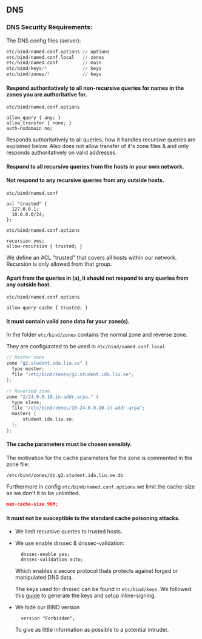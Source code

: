 ## DNS

### DNS Security Requirements:
The DNS config files (server):
```python
etc/bind/named.conf.options // options
etc/bind/named.conf.local   // zones
etc/bind/named.conf         // main
etc/bind/keys/*             // keys
etc/bind/zones/*            // keys

```

#### Respond authoritatively to all non-recursive queries for names in the zones you are authoritative for.
`etc/bind/named.conf.options`
```
allow_query { any; }
allow_transfer { none; }
auth-nxdomain no;
```
Responds authoritatively to all queries, how it handles recursive queries are
explained below. Also does not allow transfer of it's zone files & and only
responds authoritatively on valid addresses.

#### Respond to all recursive queries from the hosts in your own network.
#### Not respond to any recursive queries from any outside hosts.
`etc/bind/named.conf`
```
acl "trusted" {
  127.0.0.1;
  10.0.0.0/24;
};
```
`etc/bind/named.conf.options`
```
recursion yes;
allow-recursion { trusted; }
```
We define an ACL "trusted" that covers all hosts within our network.
Recursion is only allowed from that group. 

#### Apart from the queries in (a), it should not respond to any queries from any outside host.
`etc/bind/named.conf.options`
```
allow-query-cache { trusted; }
```

#### It must contain valid zone data for your zone(s).

In the folder `etc/bind/zones` contains the normal zone and reverse zone.

They are configurated to be used in `etc/bind/named.conf.local`
```cpp
// Master zone
zone "g2.student.ida.liu.se" {
  type master;
  file "/etc/bind/zones/g2.student.ida.liu.se";
};

// Reversed zone
zone "2/24.0.0.10.in-addr.arpa." {
  type slave;
  file "/etc/bind/zones/10-24.0.0.10.in-addr.arpa";
  masters {
      student.ida.liu.se;
  };
};
```
#### The cache parameters must be chosen sensibly.

The motivation for the cache parameters for the zone is commented in the zone file:

`/etc/bind/zones/db.g2.student.ida.liu.se.db`

Furthermore in config `etc/bind/named.conf.options` we limit the cache-size
as we don't it to be unlimited.
```json
max-cache-size 96M;
```

#### It must not be susceptible to the standard cache poisoning attacks.
* We limit recursive queries to trusted hosts.
* We use enable dnssec & dnssec-validation:
  ```
    dnssec-enable yes;
    dnssec-validation auto;
  ``` 
  Which enables a secure protocol thats protects against forged or manipulated
  DNS data. 

  The keys used for dnssec can be found in `etc/bind/keys`.
  We followed this [guide]("https://ftp.isc.org/isc/dnssec-guide/html/dnssec-guide.html#dnssec-signing") to generate the keys and setup inline-signing.
  
* We hide our BIND version
  ```
    version "Forbidden";
  ``` 
  To give as little information as possible to a potential intruder.
